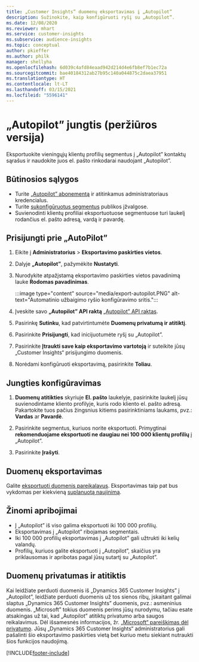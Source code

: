 ```yaml
---
title: „Customer Insights” duomenų eksportavimas į „Autopilot”
description: Sužinokite, kaip konfigūruoti ryšį su „Autopilot”.
ms.date: 12/08/2020
ms.reviewer: mhart
ms.service: customer-insights
ms.subservice: audience-insights
ms.topic: conceptual
author: pkieffer
ms.author: philk
manager: shellyha
ms.openlocfilehash: 6d039c4afd84eaad942d214d4e6fb8ef7b1ec72a
ms.sourcegitcommit: bae40184312ab27b95c140a044875c2daea37951
ms.translationtype: HT
ms.contentlocale: lt-LT
ms.lasthandoff: 03/15/2021
ms.locfileid: "5596141"
---
```

# <a name="connector-for-autopilot-preview"></a>„Autopilot” jungtis (peržiūros versija)

Eksportuokite vieningųjų klientų profilių segmentus į „Autopilot” kontaktų sąrašus ir naudokite juos el. pašto rinkodarai naudojant „Autopilot”. 

## <a name="prerequisites"></a>Būtinosios sąlygos

-   Turite [„Autopilot” abonementą](https://www.autopilothq.com/) ir atitinkamus administratoriaus kredencialus.
-   Turite [sukonfigūruotus segmentus](segments.md) publikos įžvalgose.
-   Suvienodinti klientų profiliai eksportuotuose segmentuose turi laukelį rodančius el. pašto adresą, vardą ir pavardę.

## <a name="connect-to-autopilot"></a>Prisijungti prie „AutoPilot”

1. Eikite į **Administratorius** > **Eksportavimo paskirties vietos**.

1. Dalyje **„Autopilot”**, pažymėkite **Nustatyti**.

1. Nurodykite atpažįstamą eksportavimo paskirties vietos pavadinimą lauke **Rodomas pavadinimas**.

   :::image type="content" source="media/export-autopilot.PNG" alt-text="Automatinio užbaigimo ryšio konfigūravimo sritis.":::

1. Įveskite savo **„Autopilot” API raktą** [„Autopilot” API raktas](https://autopilot.docs.apiary.io/#).

1. Pasirinkę **Sutinku**, kad patvirtintumėte **Duomenų privatumą ir atitiktį**.

1. Pasirinkite **Prisijungti**, kad inicijuotumėte ryšį su „Autopilot”.

1. Pasirinkite **Įtraukti save kaip eksportavimo vartotoją** ir suteikite jūsų „Customer Insights“ prisijungimo duomenis.

1. Norėdami konfigūruoti eksportavimą, pasirinkite **Toliau**.

## <a name="configure-the-connector"></a>Jungties konfigūravimas

1. **Duomenų atitikties** skyriuje **El. pašto** laukelyje, pasirinkite laukelį jūsų suvienodintame kliento profilyje, kuris rodo kliento el. pašto adresą. Pakartokite tuos pačius žingsnius kitiems pasirinktiniams laukams, pvz.: **Vardas** ar **Pavardė**.

1. Pasirinkite segmentus, kuriuos norite eksportuoti. Primygtinai **rekomenduojame eksportuoti ne daugiau nei 100 000 klientų profilių** į „Autopilot”. 

1. Pasirinkite **Įrašyti**.

## <a name="export-the-data"></a>Duomenų eksportavimas

Galite [eksportuoti duomenis pareikalavus](export-destinations.md). Eksportavimas taip pat bus vykdomas per kiekvieną [suplanuotą naujinimą](system.md#schedule-tab).

## <a name="known-limitations"></a>Žinomi apribojimai

- Į „Autopilot” iš viso galima eksportuoti iki 100 000 profilių.
- Eksportavimas į „Autopilot” ribojamas segmentais.
- Iki 100 000 profilių eksportavimas į „Autopilot” gali užtrukti iki kelių valandų. 
- Profilių, kuriuos galite eksportuoti į „Autopilot”, skaičius yra priklausomas ir apribotas pagal jūsų sutartį su „Autopilot”.

## <a name="data-privacy-and-compliance"></a>Duomenų privatumas ir atitiktis

Kai leidžiate perduoti duomenis iš „Dynamics 365 Customer Insights” į „Autopilot”, leidžiate perduoti duomenis už tos sienos ribų, įskaitant galimai slaptus „Dynamics 365 Customer Insights” duomenis, pvz.: asmeninius duomenis. „Microsoft” tokius duomenis perims jūsų nurodymu, tačiau esate atsakingas už tai, kad „Autopilot” atitiktų privatumo arba saugos reikalavimus. Dėl išsamesnės informacijos, žr. [„Microsoft“ pareiškimas dėl privatumo](https://go.microsoft.com/fwlink/?linkid=396732).
Jūsų „Dynamics 365 Customer Insights“ administratorius gali pašalinti šio eksportavimo paskirties vietą bet kuriuo metu siekiant nutraukti šios funkcijos naudojimą.


[!INCLUDE[footer-include](../includes/footer-banner.md)]